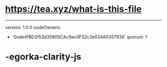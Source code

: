 # https://tea.xyz/what-is-this-file
---
version: 1.0.0
codeOwners:
  - '0xab4fBD2f53d35809CAc9ac0F52c3e634A0357936'
quorum: 1
# -egorka-clarity-js

